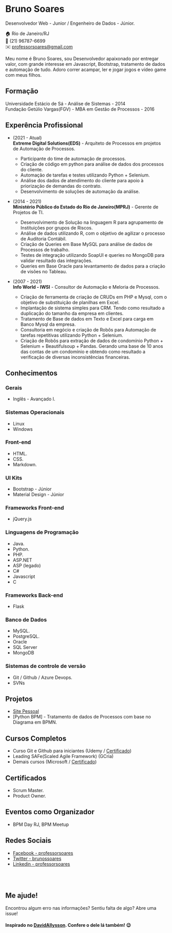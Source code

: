 # Bruno Soares
Desenvolvedor Web - Junior / Engenheiro de Dados - Júnior.

:house:    Rio de Janeiro/RJ<br>
:iphone:   (21) 96787-6699 <br>
:envelope:  professorsoares@gmail.com

Meu nome é Bruno Soares, sou Desenvolvedor apaixonado por entregar valor, com grande interesse em Javascript, Bootstrap, tratamento de dados e automação de tudo. Adoro correr acampar, ler e jogar jogos e vídeo game com meus filhos.

## Formação
Universidade Estácio de Sá - Análise de Sistemas - 2014 <br>
Fundação Getúlio Vargas(FGV) - MBA em Gestão de Processos - 2016 <br>

## Experência Profissional
* (2021 -  Atual) <br>
**Extreme Digital Solutions(EDS)** -
Arquiteto de Processos em projetos de Automação de Processos.
  * Participante do time de automação de processos.
  * Criação de código em python para análise de dados dos processos do cliente.
  * Automação de tarefas e testes utilizando Python + Selenium.
  * Análise dos dados de atendimento do cliente para apoio à priorização de demandas do contrato.
  * Desenvolvimento de soluções de automação da análise.

* (2014 -  2021) <br>
**Ministério Público do Estado do Rio de Janeiro(MPRJ)** -
Gerente de Projetos de TI.
  * Desenvolvimento de Solução na linguagem R para agrupamento de Instituições por grupos de Riscos.
  * Análise de dados utilizando R, com o objetivo de agilizar o processo de Auditoria Contábil.
  * Criação de Queries em Base MySQL para análise de dados de Processos de trabalho.
  * Testes de integração utilizando SoapUI e queries no MongoDB para validar resultado das integrações.
  * Queries em Base Oracle para levantamento de dados para a criação de visões no Tableau.


* (2007 -  2021) <br>
**Info World - IWSI** -
Consultor de Automação e Meloria de Processos.
  * Criação de ferramenta de criação de CRUDs em PHP e Mysql, com o objetivo de substituição de planilhas em Excel.
  * Implantação de sistema simples para CRM. Tendo como resultado a duplicação do tamanho da empresa em clientes.
  * Tratamento de Base de dados em Texto e Excel para carga em Banco Mysql da empresa.
  * Consultoria em negócio e criação de Robôs para Automação de tarefas repetitivas utilizando Python + Selenium.
  * Criação de Robôs para extração de dados de condomínio Python + Selenium + Beautifulsoup + Pandas. 
	Gerando uma base de 10 anos das contas de um condomínio e obtendo como resultado a verificação de diversas inconsistências financeiras. 

## Conhecimentos

### Gerais
* Inglês - Avançado I.

### Sistemas Operacionais
* Linux
* Windows

### Front-end
* HTML.
* CSS.
* Markdown.

### UI Kits
* Bootstrap - Júnior
* Material Design - Júnior

### Frameworks Front-end
* jQuery.js

### Linguagens de Programação
* Java.
* Python.
* PHP.
* ASP.NET
* ASP (legado)
* C#
* Javascript
* C

### Frameworks Back-end
* Flask

### Banco de Dados
* MySQL.
* PostgreSQL.
* Oracle
* SQL Server
* MongoDB

### Sistemas de controle de versão
* Git / Github / Azure Devops.
* SVNs

## Projetos
* [Site Pessoal](https://professorsoares.github.io/)
* [Python BPM] - Tratamento de dados de Processos com base no Diagrama em BPMN.

## Cursos Completos
* Curso Git e Github para iniciantes (Udemy / [Certificado](#))
* Leading SAFe(Scaled Agile Framework) (GCria)
* Demais cursos (Microsoft / [Certificado](#))

## Certificados
* Scrum Master.
* Product Owner.

## Eventos como Organizador
* BPM Day RJ, BPM Meetup

## Redes Sociais
*  [Facebook - professorsoares](https://www.facebook.com/professorsoares)
*  [Twitter - brunossoares](https://twitter.com/brunossoares)
*  [Linkedin - professorsoares](https://www.linkedin.com/in/professorsoares/)

<br><br>

## Me ajude!
Encontrou algum erro nas informações? Sentiu falta de algo? Abre uma issue! <br>

#### Inspirado no [DavidAllysson](https://github.com/DavidAllysson/curriculo). Confere o dele lá também! :wink:

